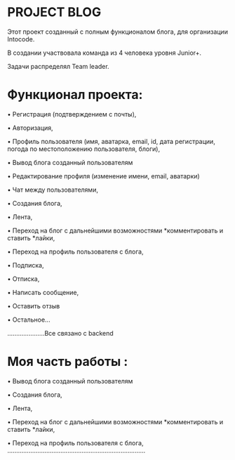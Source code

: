<h1>PROJECT BLOG</h1>

Этот проект созданный с полным функционалом блога, для организации Intocode.

В создании участвовала команда из 4 человека уровня Junior+.

Задачи распределял Team leader.

<h1>Функционал проекта:</h1>

• Регистрация (подтверждением с почты),

• Авторизация,

• Профиль пользователя (имя, аватарка, email, id, дата регистрации, погода по местоположению пользователя, блоги),

• Вывод блога созданный пользователям

• Редактирование профиля (изменение имени, email, аватарки)

• Чат между пользователями,

• Создания блога,

• Лента,

• Переход на блог с дальнейшими возможностями *комментировать и ставить *лайки,

• Переход на профиль пользователя с блога,

• Подписка,

• Отписка,

• Написать сообщение,

• Оставить отзыв

• Остальное...

.....................Все связано с backend

<h1>Моя часть работы :</h1>

• Вывод блога созданный пользователям

• Создания блога,

• Лента,

• Переход на блог с дальнейшими возможностями *комментировать и ставить *лайки,

• Переход на профиль пользователя с блога,
..............................................................................
